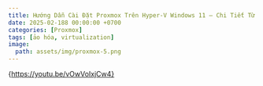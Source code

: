 ```yaml
---
title: Hướng Dẫn Cài Đặt Proxmox Trên Hyper-V Windows 11 – Chi Tiết Từ A đến Z
date: 2025-02-188 00:00:00 +0700
categories: [Proxmox]
tags: [ảo hóa, virtualization]    
image:
  path: assets/img/proxmox-5.png
---
```


{https://youtu.be/vOwVoIxjCw4}
